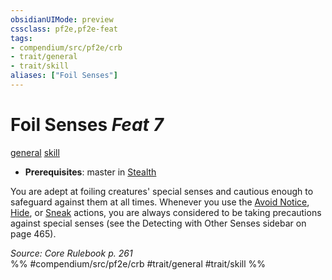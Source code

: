 ```yaml
---
obsidianUIMode: preview
cssclass: pf2e,pf2e-feat
tags:
- compendium/src/pf2e/crb
- trait/general
- trait/skill
aliases: ["Foil Senses"]
---
```

# Foil Senses  *Feat 7*  
[general](../../Rules/traits/general.md)  [skill](../../Rules/traits/skill.md)  

- **Prerequisites**: master in [Stealth](../skills.md#Stealth)

You are adept at foiling creatures' special senses and cautious enough to safeguard against them at all times. Whenever you use the [Avoid Notice](../../Rules/actions/avoid-notice.md), [Hide](../../Rules/actions/hide.md), or [Sneak](../../Rules/actions/sneak.md) actions, you are always considered to be taking precautions against special senses (see the Detecting with Other Senses sidebar on page 465).

*Source: Core Rulebook p. 261*  
%% #compendium/src/pf2e/crb #trait/general #trait/skill %%